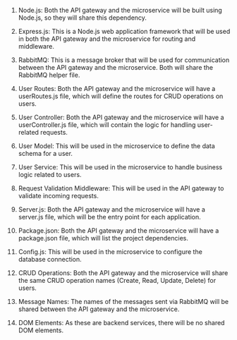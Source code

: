 1. Node.js: Both the API gateway and the microservice will be built using Node.js, so they will share this dependency.

2. Express.js: This is a Node.js web application framework that will be used in both the API gateway and the microservice for routing and middleware.

3. RabbitMQ: This is a message broker that will be used for communication between the API gateway and the microservice. Both will share the RabbitMQ helper file.

4. User Routes: Both the API gateway and the microservice will have a userRoutes.js file, which will define the routes for CRUD operations on users.

5. User Controller: Both the API gateway and the microservice will have a userController.js file, which will contain the logic for handling user-related requests.

6. User Model: This will be used in the microservice to define the data schema for a user.

7. User Service: This will be used in the microservice to handle business logic related to users.

8. Request Validation Middleware: This will be used in the API gateway to validate incoming requests.

9. Server.js: Both the API gateway and the microservice will have a server.js file, which will be the entry point for each application.

10. Package.json: Both the API gateway and the microservice will have a package.json file, which will list the project dependencies.

11. Config.js: This will be used in the microservice to configure the database connection.

12. CRUD Operations: Both the API gateway and the microservice will share the same CRUD operation names (Create, Read, Update, Delete) for users.

13. Message Names: The names of the messages sent via RabbitMQ will be shared between the API gateway and the microservice.

14. DOM Elements: As these are backend services, there will be no shared DOM elements.